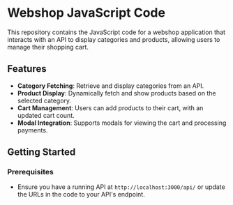# Webshop JavaScript Code

This repository contains the JavaScript code for a webshop application that interacts with an API to display categories and products, allowing users to manage their shopping cart.

## Features

- **Category Fetching**: Retrieve and display categories from an API.
- **Product Display**: Dynamically fetch and show products based on the selected category.
- **Cart Management**: Users can add products to their cart, with an updated cart count.
- **Modal Integration**: Supports modals for viewing the cart and processing payments.

## Getting Started

### Prerequisites

- Ensure you have a running API at `http://localhost:3000/api/` or update the URLs in the code to your API's endpoint.
